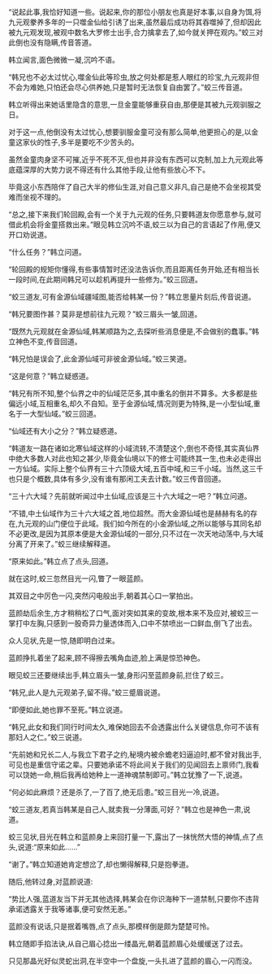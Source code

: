 
“说起此事,我恰好知道一些。说起来,你的那位小朋友也真是好本事,以自身为饵,将九元观豢养多年的一只噬金仙给引诱了出来,虽然最后成功将其吞噬掉了,但却因此被九元观发现,被观中数名大罗修士出手,合力擒拿去了,如今就关押在观内。”蛟三对此倒也没有隐瞒,传音答道。

韩立闻言,面色微微一凝,沉吟不语。

“韩兄也不必太过忧心,噬金仙此等珍虫,放之何处都是惹人眼红的珍宝,九元观非但不会为难她,只怕还会尽心供养她,只是暂时无法恢复自由罢了。”蛟三传音道。

韩立听得出来她话里隐含的意思,一旦金童能够重获自由,那便是其被九元观驯服之日。

对于这一点,他倒没有太过忧心,想要驯服金童可没有那么简单,他更担心的是,以金童这家伙的性子,多半是要吃不少苦头的。

虽然金童肉身坚不可摧,近乎不死不灭,但也并非没有东西可以克制,加上九元观此等底蕴深厚的大势力说不得还有什么其他手段,让他有些放心不下。

毕竟这小东西陪伴了自己大半的修仙生涯,对自己意义非凡,自己是绝不会坐视其受难而坐视不理的。

“总之,接下来我们轮回殿,会有一个关于九元观的任务,只要韩道友你愿意参与,就可借此机会将金童搭救出来。”眼见韩立沉吟不语,蛟三以为自己的言语起了作用,便又开口劝说道。

“什么任务？”韩立问道。

“轮回殿的规矩你懂得,有些事情暂时还没法告诉你,而且距离任务开始,还有相当长一段时间,在此期间韩兄可以趁机再提升一些修为。”蛟三回道。

“蛟三道友,可有金源仙域疆域图,能否给韩某一份？”韩立思量片刻后,传音说道。

“韩兄要图作甚？莫非是想前往九元观？”蛟三眉头一皱,回道。

“既然九元观就在金源仙域,韩某顺路为之,去探听些消息便是,不会做别的蠢事。”韩立神色不变,传音回道。

“韩兄怕是误会了,此金源仙域可非彼金源仙域。”蛟三笑道。

“这是何意？”韩立疑惑道。

“韩兄有所不知,整个仙界之中的仙域茫茫多,其中重名的倒并不算多。大多都是些偏远小域,互相重名,却久不自知。至于金源仙域,情况则更为特殊,是一小型仙域,重名于一大型仙域。”蛟三回道。

“仙域还有大小之分？”韩立疑惑道。

“韩道友一路在诸如北寒仙域这样的小域流转,不清楚这个,倒也不奇怪,其实真仙界中绝大多数人对此也知之甚少,毕竟金仙境以下的修士可能终其一生,也未必走得出一方仙域。实际上整个仙界有三十六顶级大域,五百中域,和三千小域。当然,这三千也只是个概数,具体有多少,没有谁有那闲工夫去计数。”蛟三传音回道。

“三十六大域？先前就听闻过中土仙域,应该是三十六大域之一吧？”韩立问道。

“不错,中土仙域作为三十六大域之首,地位超然。而大金源仙域也是赫赫有名的存在,九元观的山门便位于此域。我们如今所在的小金源仙域,之所以能够与其同名却不必更改,是因为其原本便是大金源仙域的一部分,只不过在一次天地动荡中,与大域分离了开来了。”蛟三继续解释道。

“原来如此。”韩立点了点头,回道。

就在这时,蛟三忽然目光一闪,瞥了一眼蓝颜。

其双目之中厉色一闪,突然闪电般出手,朝着其心口一掌拍出。

蓝颜劫后余生,方才稍稍松了口气,面对突如其来的变故,根本来不及应对,被蛟三一掌打中左胸,只感到一股奇异力量透体而入,口中不禁喷出一口鲜血,倒飞了出去。

众人见状,先是一惊,随即明白过来。

蓝颜挣扎着坐了起来,顾不得擦去嘴角血迹,脸上满是惊恐神色。

眼见蛟三还要继续出手,韩立眉头一皱,身形闪至蓝颜身前,拦住了蛟三。

“韩兄,此人是九元观弟子,留不得。”蛟三蹙眉说道。

“即便如此,她也罪不至死。”韩立说道。

“韩兄,此女和我们同行时间太久,难保她回去不会透露出什么关键信息,你可不该有那妇人之仁。”蛟三说道。

“先前她和兄长二人,与我立下君子之约,秘境内被佘蟾老妇逼迫时,都不曾对我出手,可见也是重信守诺之辈。只要她承诺不将此间关于我们的见闻回去上禀师门,我看可以饶她一命,稍后我再给她种上一道神魂禁制即可。”韩立犹豫了一下,说道。

“何必如此麻烦？还是杀了,一了百了,绝无后患。”蛟三目光一冷,说道。

“蛟三道友,若真当韩某是自己人,就卖我一分薄面,可好？”韩立也是神色一肃,说道。

蛟三见状,目光在韩立和蓝颜身上来回打量一下,露出了一抹恍然大悟的神情,点了点头,说道:“原来如此……”

“谢了。”韩立知道她肯定想岔了,却也懒得解释,只是抱拳道。

随后,他转过身,对蓝颜说道:

“势比人强,蓝道友当下并无其他选择,韩某会在你识海种下一道禁制,只要你不违背承诺透露关于我等诸事,便可安然无恙。”

蓝颜没有说话,只是抿着嘴唇,点了点头,那模样倒是颇为楚楚可怜。

韩立随即手掐法诀,从自己眉心捻出一缕晶光,朝着蓝颜眉心处缓缓送了过去。

只见那晶光好似灵蛇出洞,在半空中一个盘旋,一头扎进了蓝颜的眉心,一闪而没。